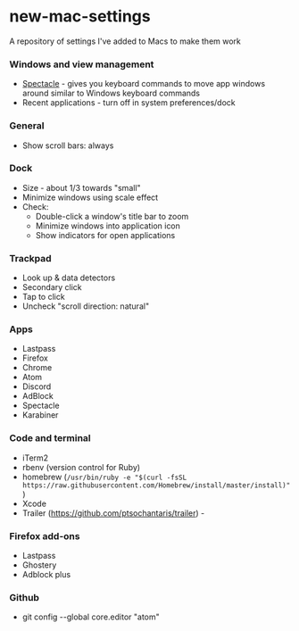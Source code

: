 # new-mac-settings
A repository of settings I've added to Macs to make them work

### Windows and view management
* [Spectacle](https://www.spectacleapp.com/) - gives you keyboard commands to move app windows around similar to Windows keyboard commands
* Recent applications - turn off in system preferences/dock

### General
* Show scroll bars: always

### Dock
* Size - about 1/3 towards "small"
* Minimize windows using scale effect
* Check: 
  * Double-click a window's title bar to zoom
  * Minimize windows into application icon
  * Show indicators for open applications
  
### Trackpad
* Look up & data detectors
* Secondary click
* Tap to click
* Uncheck "scroll direction: natural"

### Apps
* Lastpass
* Firefox
* Chrome
* Atom
* Discord 
* AdBlock
* Spectacle
* Karabiner 

### Code and terminal
* iTerm2
* rbenv (version control for Ruby)
* homebrew (`/usr/bin/ruby -e "$(curl -fsSL https://raw.githubusercontent.com/Homebrew/install/master/install)"`)
* Xcode
* Trailer (https://github.com/ptsochantaris/trailer) - 

### Firefox add-ons
* Lastpass
* Ghostery
* Adblock plus

### Github
* git config --global core.editor "atom"
